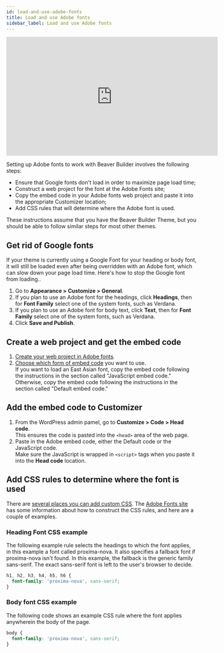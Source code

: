 ```yaml
---
id: load-and-use-adobe-fonts
title: Load and use Adobe fonts
sidebar_label: Load and use Adobe fonts
---
```


<div className="embed-responsive">
<iframe width="560" height="315" src="https://www.youtube.com/embed/0V9pLhtZn88" title="YouTube video player" frameBorder="0" allow="accelerometer; autoplay; clipboard-write; encrypted-media; gyroscope; picture-in-picture" allowFullScreen></iframe>
</div>

Setting up Adobe fonts to work with Beaver Builder involves the following steps:

  * Ensure that Google fonts don't load in order to maximize page load time;
  * Construct a web project for the font at the Adobe Fonts site;
  * Copy the embed code in your Adobe fonts web project and paste it into the appropriate Customizer location;
  * Add CSS rules that will determine where the Adobe font is used.

These instructions assume that you have the Beaver Builder  Theme, but you should be able to follow similar steps for most other themes.

## Get rid of Google fonts

If your theme is currently using a Google Font for your heading or body font, it will still be loaded even after being overridden with an Adobe font, which can slow down your page load time. Here's how to stop the Google font from loading..

  1. Go to **Appearance > Customize > General**.
  2. If you plan to use an Adobe font for the headings, click **Headings**, then for **Font Family** select one of the system fonts, such as Verdana.
  3. If you plan to use an Adobe font for body text, click **Text**, then for **Font Family** select one of the system fonts, such as Verdana.
  4. Click **Save and Publish**.

## Create a web project and get the embed code

  1. [Create your web project in Adobe fonts](https://helpx.adobe.com/fonts/using/add-fonts-website.html).
  2. [Choose which form of embed code](https://helpx.adobe.com/fonts/using/embed-codes.html) you want to use.  
  If you want to load an East Asian font, copy the embed code following the instructions in the section called "JavaScript embed code." Otherwise, copy the embed code following the instructions in the section called "Default embed code."

## Add the embed code to Customizer

  1. From the WordPress admin pamel, go to **Customize > Code > Head code**.  
  This ensures the code is pasted into the `<head>` area of the web page.
  2. Paste in the Adobe embed code, either the Default code or the JavaScript code.  
  Make sure the JavaScript is wrapped in `<script>` tags when you paste it into the **Head code** location.

## Add CSS rules to determine where the font is used

There are [several places you can add custom CSS](/beaver-builder/styles/custom-code.md). The [Adobe Fonts site](https://helpx.adobe.com/fonts/using/css-selectors.html) has some information about how to construct the CSS rules, and here are a couple of examples.

### Heading Font CSS example

The following example rule selects the headings to which the font applies, in this example a font called proxima-nova. It also specifies a fallback font if proxima-nova isn't found. In this example, the fallback is the generic family sans-serif. The exact sans-serif font is left to the user's browser to decide.

```css
h1, h2, h3, h4, h5, h6 {
  font-family: 'proxima-nova', sans-serif;
}
```

### Body font CSS example

The following code shows an example CSS rule where the font applies anywherein the body of the page.

```css
body {
  font-family: 'proxima-nova', sans-serif;
}
```
